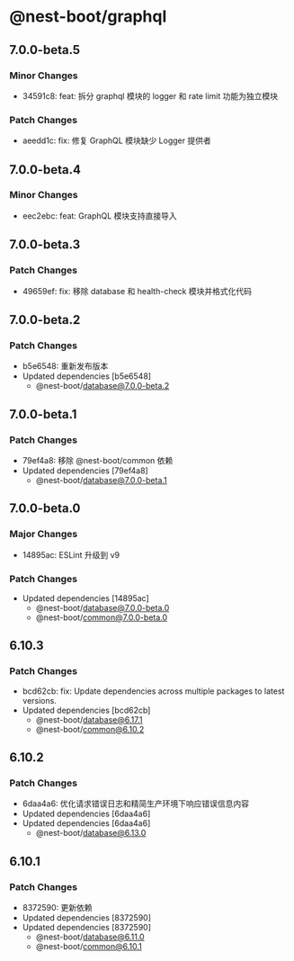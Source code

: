 # @nest-boot/graphql

## 7.0.0-beta.5

### Minor Changes

- 34591c8: feat: 拆分 graphql 模块的 logger 和 rate limit 功能为独立模块

### Patch Changes

- aeedd1c: fix: 修复 GraphQL 模块缺少 Logger 提供者

## 7.0.0-beta.4

### Minor Changes

- eec2ebc: feat: GraphQL 模块支持直接导入

## 7.0.0-beta.3

### Patch Changes

- 49659ef: fix: 移除 database 和 health-check 模块并格式化代码

## 7.0.0-beta.2

### Patch Changes

- b5e6548: 重新发布版本
- Updated dependencies [b5e6548]
  - @nest-boot/database@7.0.0-beta.2

## 7.0.0-beta.1

### Patch Changes

- 79ef4a8: 移除 @nest-boot/common 依赖
- Updated dependencies [79ef4a8]
  - @nest-boot/database@7.0.0-beta.1

## 7.0.0-beta.0

### Major Changes

- 14895ac: ESLint 升级到 v9

### Patch Changes

- Updated dependencies [14895ac]
  - @nest-boot/database@7.0.0-beta.0
  - @nest-boot/common@7.0.0-beta.0

## 6.10.3

### Patch Changes

- bcd62cb: fix: Update dependencies across multiple packages to latest versions.
- Updated dependencies [bcd62cb]
  - @nest-boot/database@6.17.1
  - @nest-boot/common@6.10.2

## 6.10.2

### Patch Changes

- 6daa4a6: 优化请求错误日志和精简生产环境下响应错误信息内容
- Updated dependencies [6daa4a6]
- Updated dependencies [6daa4a6]
  - @nest-boot/database@6.13.0

## 6.10.1

### Patch Changes

- 8372590: 更新依赖
- Updated dependencies [8372590]
- Updated dependencies [8372590]
  - @nest-boot/database@6.11.0
  - @nest-boot/common@6.10.1
